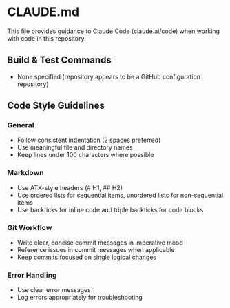 # CLAUDE.md

This file provides guidance to Claude Code (claude.ai/code) when working with code in this repository.

## Build & Test Commands
- None specified (repository appears to be a GitHub configuration repository)

## Code Style Guidelines

### General
- Follow consistent indentation (2 spaces preferred)
- Use meaningful file and directory names
- Keep lines under 100 characters where possible

### Markdown
- Use ATX-style headers (# H1, ## H2)
- Use ordered lists for sequential items, unordered lists for non-sequential items
- Use backticks for inline code and triple backticks for code blocks

### Git Workflow
- Write clear, concise commit messages in imperative mood
- Reference issues in commit messages when applicable
- Keep commits focused on single logical changes

### Error Handling
- Use clear error messages
- Log errors appropriately for troubleshooting
